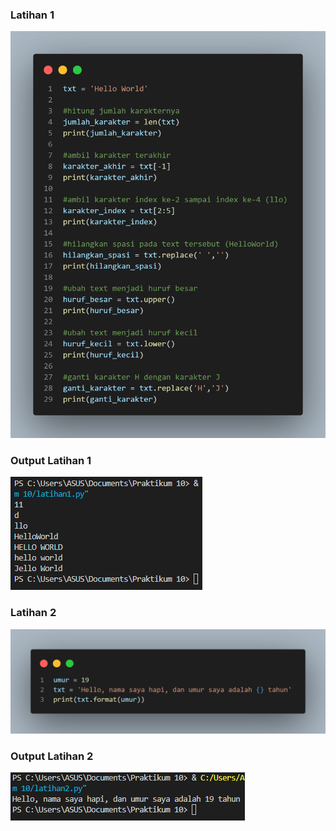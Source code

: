### Latihan 1

![foto1](foto/foto1.png)

### Output Latihan 1

![foto3](foto/foto3.png)

### Latihan 2

![foto2](foto/foto2.png)

### Output Latihan 2

![foto4](foto/foto4.png)
